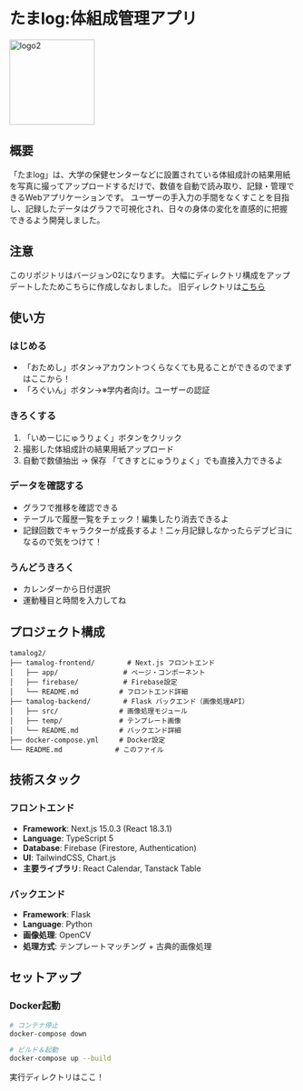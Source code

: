# たまlog:体組成管理アプリ

<img width="150" alt="logo2" src="https://github.com/user-attachments/assets/25e65ee7-be0a-41fb-a02c-5b4d632d770a" />

## 概要

「たまlog」は、大学の保健センターなどに設置されている体組成計の結果用紙を写真に撮ってアップロードするだけで、数値を自動で読み取り、記録・管理できるWebアプリケーションです。
ユーザーの手入力の手間をなくすことを目指し、記録したデータはグラフで可視化され、日々の身体の変化を直感的に把握できるよう開発しました。

## 注意
このリポジトリはバージョン02になります。
大幅にディレクトリ構成をアップデートしたためこちらに作成しなおしました。
旧ディレクトリは[こちら](https://github.com/0-s0g0/tamalog)


## 使い方

### はじめる
- 「おためし」ボタン→アカウントつくらなくても見ることができるのでまずはここから！
- 「ろぐいん」ボタン→※学内者向け。ユーザーの認証

### きろくする
1. 「いめーじにゅうりょく」ボタンをクリック
2. 撮影した体組成計の結果用紙アップロード
3. 自動で数値抽出 → 保存
「てきすとにゅうりょく」でも直接入力できるよ

### データを確認する
- グラフで推移を確認できる
- テーブルで履歴一覧をチェック！編集したり消去できるよ
- 記録回数でキャラクターが成長するよ！二ヶ月記録しなかったらデブピヨになるので気をつけて！

### うんどうきろく
- カレンダーから日付選択
- 運動種目と時間を入力してね


## プロジェクト構成

```
tamalog2/
├── tamalog-frontend/        # Next.js フロントエンド
│   ├── app/                # ページ・コンポーネント
│   ├── firebase/           # Firebase設定
│   └── README.md          # フロントエンド詳細
├── tamalog-backend/        # Flask バックエンド（画像処理API）
│   ├── src/               # 画像処理モジュール
│   ├── temp/              # テンプレート画像
│   └── README.md          # バックエンド詳細
├── docker-compose.yml     # Docker設定
└── README.md             # このファイル
```

## 技術スタック

### フロントエンド
- **Framework**: Next.js 15.0.3 (React 18.3.1)
- **Language**: TypeScript 5
- **Database**: Firebase (Firestore, Authentication)
- **UI**: TailwindCSS, Chart.js
- **主要ライブラリ**: React Calendar, Tanstack Table

### バックエンド
- **Framework**: Flask
- **Language**: Python
- **画像処理**: OpenCV
- **処理方式**: テンプレートマッチング + 古典的画像処理

## セットアップ

### Docker起動

```bash
# コンテナ停止
docker-compose down

# ビルド＆起動
docker-compose up --build
```
実行ディレクトリはここ！


